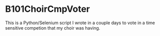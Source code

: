 # B101ChoirCmpVoter
This is a Python/Selenium script I wrote in a couple days to vote in a time sensitive competion that my choir was having.
